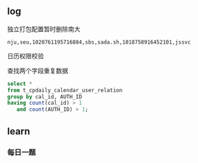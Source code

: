 ## log

独立打包配置暂时删除南大

```
nju,seu,1020761195716884,sbs,sada.sh,1018758916452101,jssvc
```



日历权限校验



查找两个字段重复数据

```sql
select *
from t_cpdaily_calendar_user_relation
group by cal_id, AUTH_ID
having count(cal_id) > 1
   and count(AUTH_ID) > 1;
```



## learn

### 每日一题



